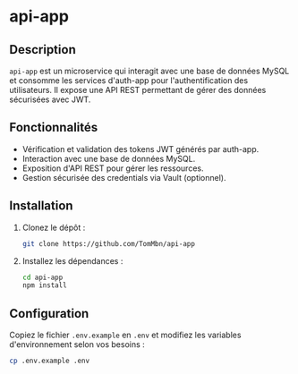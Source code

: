 # api-app

## Description

`api-app` est un microservice qui interagit avec une base de données MySQL et consomme les services d'auth-app pour l'authentification des utilisateurs. Il expose une API REST permettant de gérer des données sécurisées avec JWT.

## Fonctionnalités

- Vérification et validation des tokens JWT générés par auth-app.
- Interaction avec une base de données MySQL.
- Exposition d'API REST pour gérer les ressources.
- Gestion sécurisée des credentials via Vault (optionnel).

## Installation

1. Clonez le dépôt :
    ```sh
    git clone https://github.com/TomMbn/api-app
    ```
2. Installez les dépendances :
    ```sh
    cd api-app
    npm install
    ```

## Configuration

Copiez le fichier `.env.example` en `.env` et modifiez les variables d'environnement selon vos besoins :
```sh
cp .env.example .env

